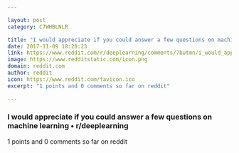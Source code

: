 ```yaml
---

layout: post
category: C7WHBLNLR

title: "I would appreciate if you could answer a few questions on machine learning • r/deeplearning"
date: 2017-11-09 18:20:23
link: https://www.reddit.com/r/deeplearning/comments/7butmn/i_would_appreciate_if_you_could_answer_a_few/
image: https://www.redditstatic.com/icon.png
domain: reddit.com
author: reddit
icon: https://www.reddit.com/favicon.ico
excerpt: "1 points and 0 comments so far on reddit"

---
```


### I would appreciate if you could answer a few questions on machine learning • r/deeplearning

1 points and 0 comments so far on reddit